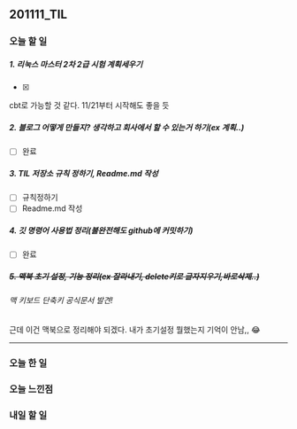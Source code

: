 201111_TIL
--
### 오늘 할 일
##### 1. 리눅스 마스터 2차 2급 시험 계획세우기 
- [x] 
cbt로 가능할 것 같다. 11/21부터 시작해도 좋을 듯

##### 2. 블로그 어떻게 만들지? 생각하고 회사에서 할 수 있는거 하기(ex 계획..)
- [ ] 완료
##### 3. TIL 저장소 규칙 정하기, Readme.md 작성 
- [ ] 규칙정하기
- [ ] Readme.md 작성
##### 4. 깃 명령어 사용법 정리(불완전해도 github에 커밋하기)
- [ ] 완료
##### ~~5. 맥북 초기 설정, 기능 정리(ex 잘라내기, delete키로 글자지우기,바로삭제..)~~
###### 맥 키보드 단축키 공식문서 발견!

근데 이건 맥북으로 정리해야 되겠다. 내가 초기설정 뭘했는지 기억이 안남,, :joy:

***


### 오늘 한 일




### 오늘 느낀점



### 내일 할 일


